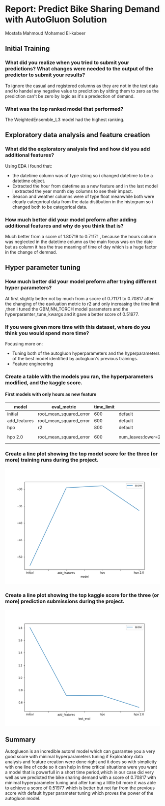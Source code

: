 # Report: Predict Bike Sharing Demand with AutoGluon Solution
Mostafa Mahmoud Mohamed El-kabeer

## Initial Training
### What did you realize when you tried to submit your predictions? What changes were needed to the output of the predictor to submit your results?
To ignore the casual and registered columns as they are not in the test data and to handel any negative value to prediction by sitting them to zero as the prediction can't be zero by logic as it's a predection of demand.


### What was the top ranked model that performed?
The WeightedEnsemble_L3 model had the highest ranking.

## Exploratory data analysis and feature creation
### What did the exploratory analysis find and how did you add additional features?
Using EDA i found that: 
- the datetime column was of type string so i changed datetime to be a datetime object.
- Extracted the hour from datetime as a new feature and in the last model i extracted the year month day columns to see their impact.
- Season and weather columns were of type float meanwhile both were clearly categorical data from the data distibution in the histogram
  so i changed both to be categorical data.

### How much better did your model preform after adding additional features and why do you think that is?
Much better from a score of 1.80719 to 0.71171 , because the hours column was neglected in the datetime column as the main focus was on the date but as column it has the true meaning of time of day which is a huge factor in the change of demnad. 

## Hyper parameter tuning
### How much better did your model preform after trying different hyper parameters?
At first slightly better not by much from a score of 0.71171 to 0.70817 after the changing of the eavluation metric to r2 and only increasing the time limit ,then i tuned the GBM,NN_TORCH model parameters and the hyperparamter_tune_kwargs and it gave a better score of 0.51977.
### If you were given more time with this dataset, where do you think you would spend more time?
Focusing more on:
- Tuning both of the autogluon hyperparameters and the hyperparameters of the best model identified by autogluon's previous trainings.
- Feature engineering 

### Create a table with the models you ran, the hyperparameters modified, and the kaggle score.
#### First models with only hours as new feature 

|model|eval_metric|time_limit|GBM|NN_TORCH|HPT_kwargs|score|
|--|--|--|--|--|--|--|
|initial|root_mean_squared_error|600|default|default|default|1.80719|
|add_features|root_mean_squared_error|600|default|default|default|0.71171|
|hpo|r2|800|default|default|default|0.70817|
|hpo 2.0|root_mean_squared_error|600|num_leaves:lower=26,upper=66,num_boost_round:100|'num_epochs': 10|'num_trials':5|0.51977|

### Create a line plot showing the top model score for the three (or more) training runs during the project.


![model_train_score.png](img/model_train_score.png)

### Create a line plot showing the top kaggle score for the three (or more) prediction submissions during the project.


![model_test_score.png](img/model_test_score.png)

## Summary 
Autoglueon is an incredible automl model which can guarantee you a very good score with minimal hyperparameters tuning if Exploratory data analysis and feature creation were done right and it does so with simplicity with one line of code so it can help in time critical situations were you want a model that is powerfull in a short time period,which in our case did very well as we predicted the bike sharing demand with a score of 0.70817 with minimal hyperparameter tuning and after tuning a little bit more it was able to achieve a score of 0.51977 which is better but not far from the previous score with default hyper parameter tuning which proves the power of the autogluon model.